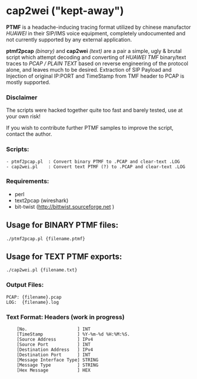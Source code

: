 cap2wei ("kept-away")
=======

**PTMF** is a headache-inducing tracing format utilized by chinese manufactor *HUAWEI* in their SIP/IMS voice equipment, completely undocumented and not currently supported by any external application.

**ptmf2pcap** *(binary)* and **cap2wei** *(text)* are a pair a simple, ugly & brutal script which attempt decoding and converting of *HUAWEI TMF* binary/text traces to *PCAP / PLAIN TEXT* based on reverse engineering of the protocol alone, and leaves much to be desired. Extraction of SIP Payload and Injection of original IP:PORT and TimeStamp from TMF header to PCAP is mostly supported.

### Disclaimer
The scripts were hacked together quite too fast and barely tested, use at your own risk!

If you wish to contribute further PTMF samples to improve the script, contact the author.


### Scripts:
```
- ptmf2pcap.pl  : Convert binary PTMF to .PCAP and clear-text .LOG
- cap2wei.pl    : Convert text PTMF (?) to .PCAP and clear-text .LOG
```
### Requirements:

- perl
- text2pcap (wireshark)
- bit-twist (http://bittwist.sourceforge.net )

## Usage for BINARY PTMF files:
```
./ptmf2pcap.pl {filename.ptmf}
```

## Usage for TEXT PTMF exports:
```
./cap2wei.pl {filename.txt}
```


### Output Files:
```
PCAP: {filename}.pcap
LOG:  {filename}.log
```

### Text Format: Headers (work in progress)
```
 	[No.                   ] INT
 	[TimeStamp             ] %Y-%m-%d %H:%M:%S.
 	[Source Address        ] IPv4
 	[Source Port           ] INT
 	[Destination Address   ] IPv4
 	[Destination Port      ] INT
 	[Message Interface Type] STRING
 	[Message Type          ] STRING
 	[Hex Message           ] HEX
```
